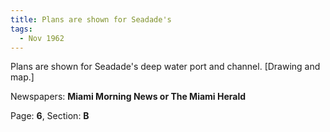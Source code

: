 ```yaml
---  
title: Plans are shown for Seadade's  
tags:  
  - Nov 1962  
---  
```

  
Plans are shown for Seadade's deep water port and channel. [Drawing and map.]  
  
Newspapers: **Miami Morning News or The Miami Herald**  
  
Page: **6**, Section: **B** 
